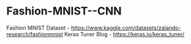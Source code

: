 # Fashion-MNIST--CNN

Fashion MNIST Dataset - https://www.kaggle.com/datasets/zalando-research/fashionmnist
Keras Tuner Blog - https://keras.io/keras_tuner/
